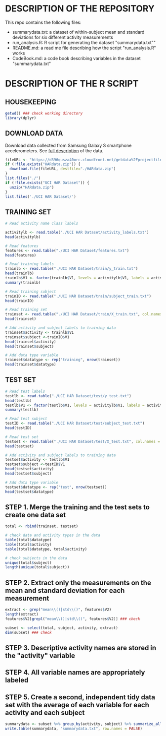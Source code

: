 DESCRIPTION OF THE REPOSITORY
=============================

This repo contains the following files:

-   summarydata.txt: a dataset of within-subject mean and standard deviations for six different activity measurements
-   run\_analysis.R: R script for generating the dataset "summarydata.txt""
-   README.md: a read me file describing how the script "run\_analysis.R" works
-   CodeBook.md: a code book describing variables in the dataset "summarydata.txt"

DESCRIPTION OF THE R SCRIPT
===========================

HOUSEKEEPING
------------

``` r
getwd() ### check working directory
library(dplyr)
```

DOWNLOAD DATA
-------------

Download data collected from Samsung Galaxy S smartphone accelerometers. See [full description](http://archive.ics.uci.edu/ml/datasets/Human+Activity+Recognition+Using+Smartphones) of the data.

``` r
fileURL <- "https://d396qusza40orc.cloudfront.net/getdata%2Fprojectfiles%2FUCI%20HAR%20Dataset.zip"
if (!file.exists("HARdata.zip")) {
  download.file(fileURL, destfile="./HARdata.zip")
}
list.files("./")
if (!file.exists("UCI HAR Dataset")) {
  unzip("HARdata.zip")
}
list.files('./UCI HAR Dataset/')
```

TRAINING SET
------------

``` r
# Read activity name class labels

activitylb <- read.table("./UCI HAR Dataset/activity_labels.txt")
head(activitylb)

# Read features
features <- read.table("./UCI HAR Dataset/features.txt")
head(features)

# Read training labels
trainlb <- read.table("./UCI HAR Dataset/train/y_train.txt")
head(trainlb)
trainlb$V1 <- factor(trainlb$V1, levels = activitylb$V1, labels = activitylb$V2)
summary(trainlb)

# Read training subject
trainID <- read.table("./UCI HAR Dataset/train/subject_train.txt")
head(trainID)

# Read training set
trainset <- read.table("./UCI HAR Dataset/train/X_train.txt", col.names = features$V2)
head(trainset)

# Add activity and subject labels to training data
trainset$activity <- trainlb$V1
trainset$subject <-trainID$V1
head(trainset$activity)
head(trainset$subject)

# Add data type variable
trainset$datatype <- rep("training", nrow(trainset))
head(trainset$datatype)
```

TEST SET
--------

``` r
# Read test labels
testlb <- read.table("./UCI HAR Dataset/test/y_test.txt")
head(testlb)
testlb$V1 <- factor(testlb$V1, levels = activitylb$V1, labels = activitylb$V2)
summary(testlb)

# Read test subject
testID <- read.table("./UCI HAR Dataset/test/subject_test.txt")
head(testID)

# Read test set
testset <- read.table("./UCI HAR Dataset/test/X_test.txt", col.names = features$V2)
head(testset)

# Add activity and subject labels to training data
testset$activity <- testlb$V1
testset$subject <-testID$V1
head(testset$activity)
head(testset$subject)

# Add data type variable
testset$datatype <- rep("test", nrow(testset))
head(testset$datatype)
```

STEP 1. Merge the training and the test sets to create one data set
-------------------------------------------------------------------

``` r
total <- rbind(trainset, testset)

# check data and activity types in the data
table(total$datatype)
table(total$activity)
table(total$datatype, total$activity)

# check subjects in the data
unique(total$subject)
length(unique(total$subject))
```

STEP 2. Extract only the measurements on the mean and standard deviation for each measurement
---------------------------------------------------------------------------------------------

``` r
extract <- grep("mean\\()|std\\()", features$V2)
length(extract)
features$V2[grepl("mean\\()|std\\()", features$V2)] ### check

subset <- select(total, subject, activity, extract)
dim(subset) ### check
```

STEP 3. Descriptive activity names are stored in the "activity" variable
------------------------------------------------------------------------

STEP 4. All variable names are appropriately labeled
----------------------------------------------------

STEP 5. Create a second, independent tidy data set with the average of each variable for each activity and each subject
-----------------------------------------------------------------------------------------------------------------------

``` r
summarydata <- subset %>% group_by(activity, subject) %>% summarize_all(mean)
write.table(summarydata, "summarydata.txt", row.names = FALSE)
```
